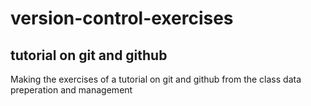 # version-control-exercises
## tutorial on git and github
Making the exercises of a tutorial on git and github from the class data preperation and management
